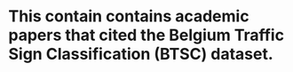 # This contain contains academic papers that cited the Belgium Traffic Sign Classification (BTSC) dataset.
